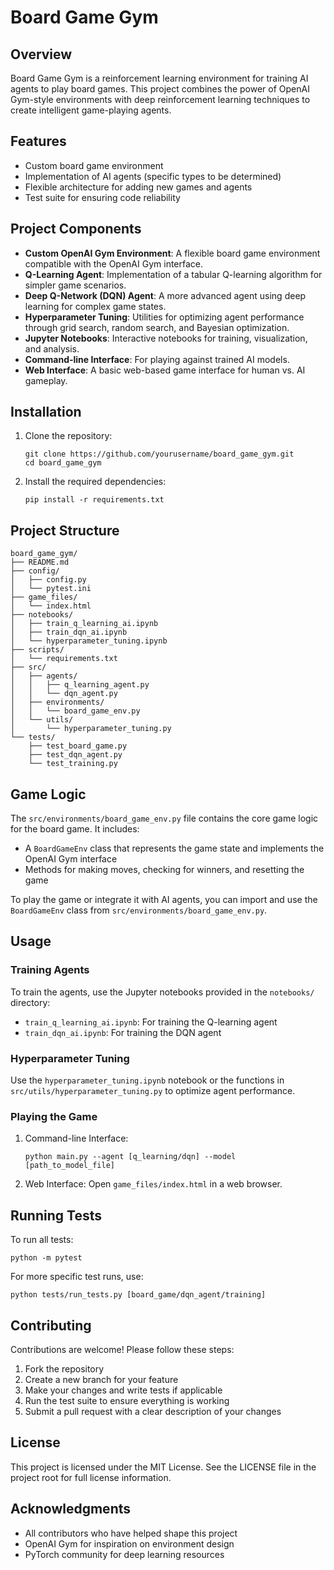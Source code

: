 # Board Game Gym

## Overview

Board Game Gym is a reinforcement learning environment for training AI agents to play board games. This project combines the power of OpenAI Gym-style environments with deep reinforcement learning techniques to create intelligent game-playing agents.

## Features

- Custom board game environment
- Implementation of AI agents (specific types to be determined)
- Flexible architecture for adding new games and agents
- Test suite for ensuring code reliability

## Project Components

- **Custom OpenAI Gym Environment**: A flexible board game environment compatible with the OpenAI Gym interface.
- **Q-Learning Agent**: Implementation of a tabular Q-learning algorithm for simpler game scenarios.
- **Deep Q-Network (DQN) Agent**: A more advanced agent using deep learning for complex game states.
- **Hyperparameter Tuning**: Utilities for optimizing agent performance through grid search, random search, and Bayesian optimization.
- **Jupyter Notebooks**: Interactive notebooks for training, visualization, and analysis.
- **Command-line Interface**: For playing against trained AI models.
- **Web Interface**: A basic web-based game interface for human vs. AI gameplay.

## Installation

1. Clone the repository:
   ```
   git clone https://github.com/yourusername/board_game_gym.git
   cd board_game_gym
   ```

2. Install the required dependencies:
   ```
   pip install -r requirements.txt
   ```

## Project Structure

```
board_game_gym/
├── README.md
├── config/
│   ├── config.py
│   └── pytest.ini
├── game_files/
│   └── index.html
├── notebooks/
│   ├── train_q_learning_ai.ipynb
│   ├── train_dqn_ai.ipynb
│   └── hyperparameter_tuning.ipynb
├── scripts/
│   └── requirements.txt
├── src/
│   ├── agents/
│   │   ├── q_learning_agent.py
│   │   └── dqn_agent.py
│   ├── environments/
│   │   └── board_game_env.py
│   └── utils/
│       └── hyperparameter_tuning.py
└── tests/
    ├── test_board_game.py
    ├── test_dqn_agent.py
    └── test_training.py
```

## Game Logic

The `src/environments/board_game_env.py` file contains the core game logic for the board game. It includes:

- A `BoardGameEnv` class that represents the game state and implements the OpenAI Gym interface
- Methods for making moves, checking for winners, and resetting the game

To play the game or integrate it with AI agents, you can import and use the `BoardGameEnv` class from `src/environments/board_game_env.py`.

## Usage

### Training Agents

To train the agents, use the Jupyter notebooks provided in the `notebooks/` directory:

- `train_q_learning_ai.ipynb`: For training the Q-learning agent
- `train_dqn_ai.ipynb`: For training the DQN agent

### Hyperparameter Tuning

Use the `hyperparameter_tuning.ipynb` notebook or the functions in `src/utils/hyperparameter_tuning.py` to optimize agent performance.

### Playing the Game

1. Command-line Interface:
   ```
   python main.py --agent [q_learning/dqn] --model [path_to_model_file]
   ```

2. Web Interface:
   Open `game_files/index.html` in a web browser.

## Running Tests

To run all tests:

```
python -m pytest
```

For more specific test runs, use:

```
python tests/run_tests.py [board_game/dqn_agent/training]
```

## Contributing

Contributions are welcome! Please follow these steps:

1. Fork the repository
2. Create a new branch for your feature
3. Make your changes and write tests if applicable
4. Run the test suite to ensure everything is working
5. Submit a pull request with a clear description of your changes

## License

This project is licensed under the MIT License. See the LICENSE file in the project root for full license information.

## Acknowledgments

- All contributors who have helped shape this project
- OpenAI Gym for inspiration on environment design
- PyTorch community for deep learning resources
